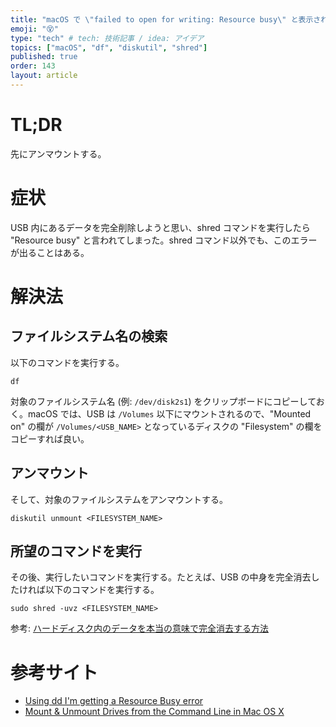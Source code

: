 ```yaml
---
title: "macOS で \"failed to open for writing: Resource busy\" と表示される場合の対処法"
emoji: "😵"
type: "tech" # tech: 技術記事 / idea: アイデア
topics: ["macOS", "df", "diskutil", "shred"]
published: true
order: 143
layout: article
---
```


# TL;DR
先にアンマウントする。

# 症状
USB 内にあるデータを完全削除しようと思い、shred コマンドを実行したら "Resource busy" と言われてしまった。shred コマンド以外でも、このエラーが出ることはある。

# 解決法
## ファイルシステム名の検索
以下のコマンドを実行する。

```shell:Shell
df
```

対象のファイルシステム名 (例: `/dev/disk2s1`) をクリップボードにコピーしておく。macOS では、USB は `/Volumes` 以下にマウントされるので、"Mounted on" の欄が `/Volumes/<USB_NAME>` となっているディスクの "Filesystem" の欄をコピーすれば良い。

## アンマウント
そして、対象のファイルシステムをアンマウントする。

```shell:Shell
diskutil unmount <FILESYSTEM_NAME>
```

## 所望のコマンドを実行
その後、実行したいコマンドを実行する。たとえば、USB の中身を完全消去したければ以下のコマンドを実行する。

```shell:Shell
sudo shred -uvz <FILESYSTEM_NAME>
```

参考: [ハードディスク内のデータを本当の意味で完全消去する方法](https://zenn.dev/noraworld/articles/delete-data-in-hdd-completely)

# 参考サイト
* [Using dd I'm getting a Resource Busy error](https://forums.macrumors.com/threads/using-dd-im-getting-a-resource-busy-error.384730/?post=4475931#post-4475931)
* [Mount & Unmount Drives from the Command Line in Mac OS X](https://osxdaily.com/2013/05/13/mount-unmount-drives-from-the-command-line-in-mac-os-x/)
